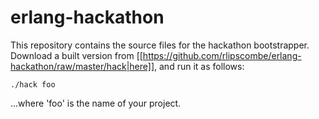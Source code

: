 # erlang-hackathon

This repository contains the source files for the hackathon bootstrapper.
Download a built version from
[[https://github.com/rlipscombe/erlang-hackathon/raw/master/hack|here]], and
run it as follows:

    ./hack foo

...where 'foo' is the name of your project.

